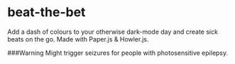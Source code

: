 # beat-the-bet
Add a dash of colours to your otherwise dark-mode day and create sick beats on the go. Made with Paper.js &amp; Howler.js.

###Warning
Might trigger seizures for people with photosensitive epilepsy.
